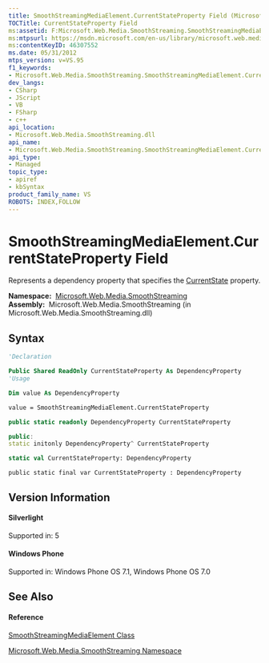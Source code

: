 ```yaml
---
title: SmoothStreamingMediaElement.CurrentStateProperty Field (Microsoft.Web.Media.SmoothStreaming)
TOCTitle: CurrentStateProperty Field
ms:assetid: F:Microsoft.Web.Media.SmoothStreaming.SmoothStreamingMediaElement.CurrentStateProperty
ms:mtpsurl: https://msdn.microsoft.com/en-us/library/microsoft.web.media.smoothstreaming.smoothstreamingmediaelement.currentstateproperty(v=VS.95)
ms:contentKeyID: 46307552
ms.date: 05/31/2012
mtps_version: v=VS.95
f1_keywords:
- Microsoft.Web.Media.SmoothStreaming.SmoothStreamingMediaElement.CurrentStateProperty
dev_langs:
- CSharp
- JScript
- VB
- FSharp
- c++
api_location:
- Microsoft.Web.Media.SmoothStreaming.dll
api_name:
- Microsoft.Web.Media.SmoothStreaming.SmoothStreamingMediaElement.CurrentStateProperty
api_type:
- Managed
topic_type:
- apiref
- kbSyntax
product_family_name: VS
ROBOTS: INDEX,FOLLOW
---
```


# SmoothStreamingMediaElement.CurrentStateProperty Field

Represents a dependency property that specifies the [CurrentState](smoothstreamingmediaelement-currentstate-property-microsoft-web-media-smoothstreaming_1.md) property.

**Namespace:**  [Microsoft.Web.Media.SmoothStreaming](microsoft-web-media-smoothstreaming-namespace_1.md)  
**Assembly:**  Microsoft.Web.Media.SmoothStreaming (in Microsoft.Web.Media.SmoothStreaming.dll)

## Syntax

``` vb
'Declaration

Public Shared ReadOnly CurrentStateProperty As DependencyProperty
'Usage

Dim value As DependencyProperty

value = SmoothStreamingMediaElement.CurrentStateProperty
```

``` csharp
public static readonly DependencyProperty CurrentStateProperty
```

``` c++
public:
static initonly DependencyProperty^ CurrentStateProperty
```

``` fsharp
static val CurrentStateProperty: DependencyProperty
```

``` jscript
public static final var CurrentStateProperty : DependencyProperty
```

## Version Information

#### Silverlight

Supported in: 5  

#### Windows Phone

Supported in: Windows Phone OS 7.1, Windows Phone OS 7.0  

## See Also

#### Reference

[SmoothStreamingMediaElement Class](smoothstreamingmediaelement-class-microsoft-web-media-smoothstreaming_1.md)

[Microsoft.Web.Media.SmoothStreaming Namespace](microsoft-web-media-smoothstreaming-namespace_1.md)

